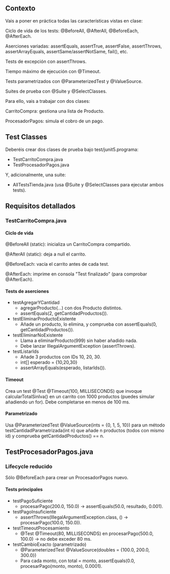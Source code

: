 ## Contexto

Vais a poner en práctica todas las características vistas en clase:

Ciclo de vida de los tests: @BeforeAll, @AfterAll, @BeforeEach, @AfterEach.

Aserciones variadas: assertEquals, assertTrue, assertFalse, assertThrows, assertArrayEquals, assertSame/assertNotSame, fail(), etc.

Tests de excepción con assertThrows.

Tiempo máximo de ejecución con @Timeout.

Tests parametrizados con @ParameterizedTest y @ValueSource.

Suites de prueba con @Suite y @SelectClasses.

Para ello, vais a trabajar con dos clases:

CarritoCompra: gestiona una lista de Producto.

ProcesadorPagos: simula el cobro de un pago.

## Test Classes
Deberéis crear dos clases de prueba bajo test/junit5.programa:

* TestCarritoCompra.java
* TestProcesadorPagos.java

Y, adicionalmente, una suite:

* AllTestsTienda.java (usa @Suite y @SelectClasses para ejecutar ambos tests).

## Requisitos detallados

### TestCarritoCompra.java

#### Ciclo de vida

@BeforeAll (static): inicializa un CarritoCompra compartido.

@AfterAll (static): deja a null el carrito.

@BeforeEach: vacía el carrito antes de cada test.

@AfterEach: imprime en consola "Test finalizado" (para comprobar @AfterEach).

#### Tests de aserciones

* testAgregarYCantidad
	* agregarProducto(...) con dos Producto distintos.
	* assertEquals(2, getCantidadProductos()).
* testEliminarProductoExistente
	* Añade un producto, lo elimina, y comprueba con assertEquals(0, getCantidadProductos()).
* testEliminarNoExistente
	* Llama a eliminarProducto(999) sin haber añadido nada.
	* Debe lanzar IllegalArgumentException (assertThrows).
* testListarIds
	* Añade 3 productos con IDs 10, 20, 30.
	* int[] esperado = {10,20,30}
	* assertArrayEquals(esperado, listarIds()).

#### Timeout

Crea un test @Test @Timeout(100, MILLISECONDS) que invoque calcularTotalSinIva() en un carrito con 1000 productos (puedes simular añadiendo un for). Debe completarse en menos de 100 ms.

#### Parametrizado

Usa @ParameterizedTest @ValueSource(ints = {0, 1, 5, 10}) para un método testCantidadParametrizada(int n) que añade n productos (todos con mismo id) y comprueba getCantidadProductos() == n.

## TestProcesadorPagos.java

### Lifecycle reducido

Sólo @BeforeEach para crear un ProcesadorPagos nuevo.

#### Tests principales

* testPagoSuficiente
	* procesarPago(200.0, 150.0) → assertEquals(50.0, resultado, 0.001).
* testPagoInsuficiente
	* assertThrows(IllegalArgumentException.class, () -> procesarPago(100.0, 150.0)).
* testTimeoutProcesamiento
	* @Test @Timeout(80, MILLISECONDS) en procesarPago(500.0, 100.0) → no debe exceder 80 ms.
* testCambioExacto (parametrizado)
	* @ParameterizedTest @ValueSource(doubles = {100.0, 200.0, 300.0})
	* Para cada monto, con total = monto, assertEquals(0.0, procesarPago(monto, monto), 0.0001).